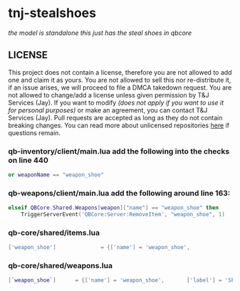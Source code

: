 # tnj-stealshoes

*the model is standalone this just has the steal shoes in qbcore*

## LICENSE
This project does not contain a license, therefore you are not allowed to add one and claim it as yours. You are not allowed to sell this nor re-distribute it, if an issue arises, we will proceed to file a DMCA takedown request. You are not allowed to change/add a license unless given permission by T&J Services (Jay). If you want to modify _(does not apply if you want to use it for personal purposes)_ or make an agreement, you can contact T&J Services (Jay). Pull requests are accepted as long as they do not contain breaking changes. You can read more about unlicensed repositories [here](https://opensource.stackexchange.com/questions/1720/what-can-i-assume-if-a-publicly-published-project-has-no-license) if questions remain.

### qb-inventory/client/main.lua add the following into the checks on line 440
```lua
or weaponName == "weapon_shoe"
```

### qb-weapons/client/main.lua add the following around line 163:
```lua
elseif QBCore.Shared.Weapons[weapon]["name"] == "weapon_shoe" then
    TriggerServerEvent('QBCore:Server:RemoveItem', "weapon_shoe", 1)
```

### qb-core/shared/items.lua
```lua
['weapon_shoe'] 		     = {['name'] = 'weapon_shoe', 		 	  	['label'] = 'Shoe', 				['weight'] = 1000, 		['type'] = 'weapon', 	['ammotype'] = nil,						['image'] = 'weapon_shoe.png', 		['unique'] = true, 		['useable'] = false, 	['description'] = 'A shoe'},
```

### qb-core/shared/weapons.lua
```lua
[`weapon_shoe`] 	 = {['name'] = 'weapon_shoe', 		['label'] = 'Shoe', 		['ammotype'] = nil,				['damagereason'] = 'Died'},
```

